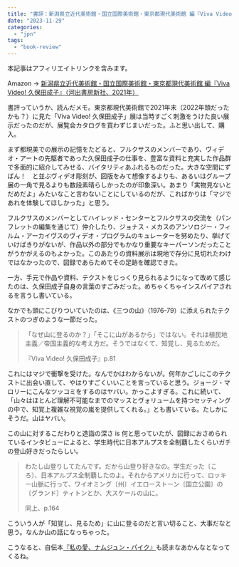 ```yaml
---
title: "書評：新潟県立近代美術館・国立国際美術館・東京都現代美術館 編『Viva Video! 久保田成子』（河出書房新社、2021年）"
date: "2023-11-29"
categories: 
  - "jpn"
tags: 
  - "book-review"
---
```


本記事はアフィリエイトリンクを含みます。

Amazon → [新潟県立近代美術館・国立国際美術館・東京都現代美術館 編『Viva Video! 久保田成子』（河出書房新社、2021年）](https://amzn.to/3U1yVPG)

書評っていうか、読んだメモ。東京都現代美術館で2021年末（2022年頭だったかも？）に見た「Viva Video! 久保田成子」展は当時すごく刺激をうけた良い展示だったのだが、展覧会カタログを買わずじまいだった。ふと思い出して、購入。

まず都現美での展示の記憶をたどると、フルクサスのメンバーであり、ヴィデオ・アートの先駆者であった久保田成子の仕事を、豊富な資料と充実した作品群で多面的に紹介してみせる、バイタリティあふれるものだった。大きな空間にずばん！　と並ぶヴィデオ彫刻が、図版をみて想像するよりも、あるいはグループ展の一角で見るよりも数段素晴らしかったのが印象深い。あまり「実物見ないとだめだよ」みたいなこと言わないことにしているのだが、こればかりは「マジであれを体験してほしかった」と思う。

フルクサスのメンバーとしてハイレッド・センターとフルクサスの交流を（パンフレットの編集を通じて）仲介したり、ジョナス・メカスのアンソロジー・フィルム・アーカイヴスのヴィデオ・プログラムのキュレーターを努めたり、挙げていけばきりがないが、作品以外の部分でもかなり重要なキーパーソンだったことがうかがえるのもよかった。このあたりの資料展示は現地で存分に見切れたわけではなかったので、図録であらためてその足跡を確認できた。

一方、手元で作品や資料、テクストをじっくり見られるようになって改めて感じたのは、久保田成子自身の言葉のすごみだった。めちゃくちゃインスパイアされるを言うし書いている。

なかでも頭にこびりついていたのは、《三つの山》（1976-79）に添えられたテクストのつぎのような一節だった。

> 「なぜ山に登るのか？」「そこに山があるから」ではない。それは植民地主義／帝国主義的な考え方だ。そうではなくて、知覚し、見るためだ。
> 
> 『Viva Video! 久保田成子』p.81

これにはマジで衝撃を受けた。なんでかはわからないが。何年かごしにこのテクストに出会い直して、やはりすごくいいことを言っていると思う。ジョージ・マロリーにこんなツッコミをするのはヤバい。かっこよすぎる。これに続いて、「山々はほとんど理解不可能なまでのマッスとヴォリュームを持つセッティングの中で、知覚上複雑な視覚の嵐を提供してくれる。」とも書いている。たしかにそうだ。山はヤバい。

この山に対するこだわりと造詣の深さ is 何と思っていたが、図録におさめられているインタビューによると、学生時代に日本アルプスを全制覇したくらいガチの登山好きだったらしい。

> わたし山登りしてたんです。だから山登り好きなの。学生だった〔ころ〕、日本アルプス全制覇したのよ。それからアメリカに行って、ロッキー山脈に行って、ワイオミング〔州〕イエローストーン〔国立公園〕の〔グランド〕ティトンとか、大スケールの山に。
> 
> 同上、p.164

こういう人が「知覚し、見るため」に山に登るのだと言い切ること、大事だなと思う。なんか山の話になっちゃった。

こうなると、自伝本[『私の愛、ナムジュン・パイク』](https://amzn.to/3u0bqMg)も読まなあかんなとなってくるね。

